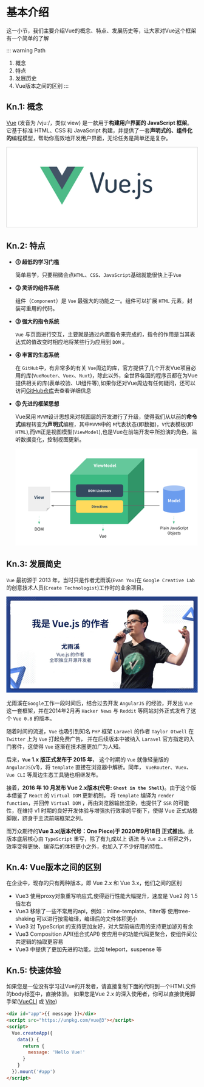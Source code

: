 # 基本介绍

这一小节，我们主要介绍Vue的概念、特点、发展历史等，让大家对Vue这个框架有一个简单的了解

::: warning Path

1. 概念
2. 特点
3. 发展历史
4. Vue版本之间的区别
:::

## Kn.1: 概念

[Vue](https://cn.vuejs.org) (发音为 /vjuː/，类似 view) 是一款用于**构建用户界面的 JavaScript 框架**。
它基于标准 HTML、CSS 和 JavaScript 构建，并提供了一套**声明式的、组件化的**编程模型，帮助你高效地开发用户界面，无论任务是简单还是复杂。

![202206222257](./images/202206222257.png)

## Kn.2: 特点

* **⓵ 超低的学习门槛**

  简单易学，只要稍微会点`HTML`、`CSS`、`JavaScript`基础就能很快上手`Vue`

* **⓶ 灵活的组件系统**

  组件（`Component`）是 `Vue` 最强大的功能之一。组件可以扩展 `HTML` 元素，封装可重用的代码。

* **⓷ 强大的指令系统**

  `Vue` 与页面进行交互，主要就是通过内置指令来完成的，指令的作用是当其表达式的值改变时相应地将某些行为应用到 `DOM` 。

* **⓸ 丰富的生态系统**

  在 `GitHub`中，有非常多的有关 `Vue`周边的库，官方提供了几个开发Vue项目必用的库(`VueRouter`、`Vuex`、`Nuxt`)，除此以外，全世界各国的程序员都在为Vue提供相关的库(表单校验、UI组件等),如果你还对Vue周边有任何疑问，还可以访问[GitHub仓库](https://github.com/vuejs/awesome-vue)去查看详细信息

* **⓹ 先进的框架思想**

  Vue采用 `MVVM`设计思想来对视图层的开发进行了升级，使得我们从以前的**命令式**编程转变为**声明式**编程，其中`MVVM`中的 `M`代表状态(即数据)，`V`代表模板(即`HTML`),而`VM`正是视图模型(`ViewModel`),也是Vue在前端开发中所扮演的角色，监听数据变化，控制视图更新。

  ![MVVM](./images/202201082009.png)

## Kn.3: 发展简史

  `Vue` 最初源于 2013 年，当时只是作者尤雨溪(`Evan You`)在 `Google Creative Lab`的创意技术人员(`Create Technologist`)工作时的业余项目。

  ![尤雨溪](./images/202201071714.jpg)

  尤雨溪在`Google`工作一段时间后，结合过去开发 `AngularJS` 的经验，开发出 `Vue` 这一套框架，并在2014年2月再 `Hacker News` 与 `Reddit` 等网站对外正式发布了这个 `Vue 0.8` 的版本。

  随着时间的流逝，`Vue` 也吸引到知名 `PHP` 框架 `Laravel` 的作者 `Taylor Otwell` 在 `Twitter` 上为 `Vue` 打起免费广告， 并在后续版本中被纳入 `Laravel` 官方指定的入门套件，这使得 `Vue` 逐渐在技术圈更加广为人知。

  后来，**`Vue` 1.x 版正式发布于 2015 年**， 这个时期的 `Vue` 就像轻量版的 `AngularJS`(v1)，将 `template` 直接在浏览器中解析。同年， `VueRouter`、`Vuex`、`Vue CLI` 等周边生态工具链也相继发布。

  接着，**2016 年 10 月发布 Vue 2.x版本(代号: `Ghost in the Shell`)**。由于这个版本借鉴了 `React` 的 `Virtual DOM` 更新机制， 将 `template` 编译为 `render function`，并回传 `Virtual DOM` ，再由浏览器输出渲染，也提供了 `SSR` 的可能性，在维持 v1 时期的良好开发体验与增强执行效率的平衡下，使得 Vue 正式站稳脚跟，跻身于主流前端框架之列。

  而万众期待的**Vue 3.x(版本代号：One Piece)于 2020年9月18日 正式推出**。此版本底层核心由 `TypeScript` 重写，除了有九成以上 语法 与 `Vue 2.x` 相容之外，效率变得更快、编译后的体积更小之外，也加入了不少好用的特性。

## Kn.4: Vue版本之间的区别

在企业中，现存的只有两种版本，即 Vue 2.x  和 Vue 3.x，他们之间的区别

* Vue3 使用proxy对象重写响应式,使得运行性能大幅提升，速度是 Vue2 的 1.5 倍左右
* Vue3 移除了一些不常用的api，例如：inline-template、filter等 使用tree-shaking 可以进行按需编译，编译后的文件体积更小
* Vue3 对 TypeScript 的支持更加友好，对大型前端应用的支持更加游刃有余
* Vue3 Composition API(组合式API) 使应用中的功能代码更聚合，使组件间公共逻辑的抽取更容易
* Vue3 中提供了更加先进的功能，比如 teleport，suspense 等

## Kn.5: 快速体验

如果您是一位没有学习过Vue的开发者，请直接复制下面的代码到一个HTML文件的body标签中，直接体验。
如果您是Vue 2.x 的深入使用者，你可以直接使用脚手架([VueCLI](https://cli.vuejs.org) 或 [Vite](https://v2.vitejs.dev))

```html
<div id="app">{{ message }}</div>
<script src="https://unpkg.com/vue@3"></script>
<script>
  Vue.createApp({
    data() {
      return {
        message: 'Hello Vue!'
      }
    }
  }).mount('#app')
</script>
```
